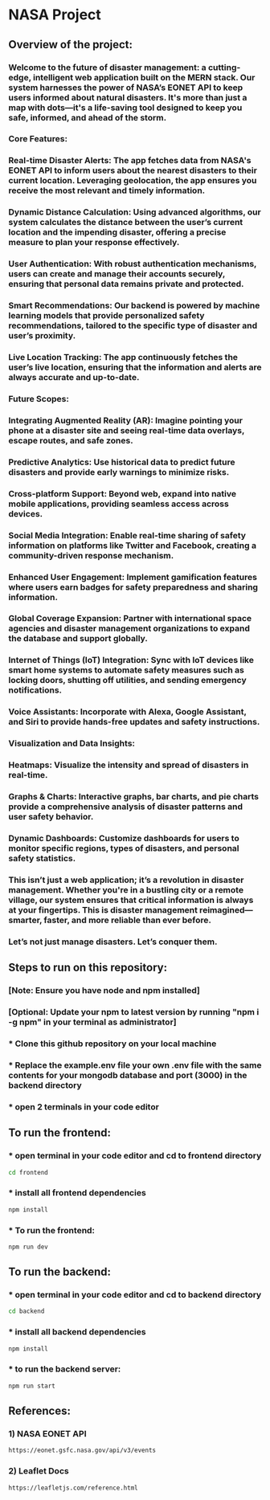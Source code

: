 # NASA Project

## Overview of the project:

### Welcome to the future of disaster management: a cutting-edge, intelligent web application built on the MERN stack. Our system harnesses the power of NASA’s EONET API to keep users informed about natural disasters. It's more than just a map with dots—it's a life-saving tool designed to keep you safe, informed, and ahead of the storm.

### Core Features:

### Real-time Disaster Alerts: The app fetches data from NASA's EONET API to inform users about the nearest disasters to their current location. Leveraging geolocation, the app ensures you receive the most relevant and timely information.

### Dynamic Distance Calculation: Using advanced algorithms, our system calculates the distance between the user’s current location and the impending disaster, offering a precise measure to plan your response effectively.

### User Authentication: With robust authentication mechanisms, users can create and manage their accounts securely, ensuring that personal data remains private and protected.

### Smart Recommendations: Our backend is powered by machine learning models that provide personalized safety recommendations, tailored to the specific type of disaster and user’s proximity.

### Live Location Tracking: The app continuously fetches the user’s live location, ensuring that the information and alerts are always accurate and up-to-date.

### Future Scopes:

### Integrating Augmented Reality (AR): Imagine pointing your phone at a disaster site and seeing real-time data overlays, escape routes, and safe zones.

### Predictive Analytics: Use historical data to predict future disasters and provide early warnings to minimize risks.

### Cross-platform Support: Beyond web, expand into native mobile applications, providing seamless access across devices.

### Social Media Integration: Enable real-time sharing of safety information on platforms like Twitter and Facebook, creating a community-driven response mechanism.

### Enhanced User Engagement: Implement gamification features where users earn badges for safety preparedness and sharing information.

### Global Coverage Expansion: Partner with international space agencies and disaster management organizations to expand the database and support globally.

### Internet of Things (IoT) Integration: Sync with IoT devices like smart home systems to automate safety measures such as locking doors, shutting off utilities, and sending emergency notifications.

### Voice Assistants: Incorporate with Alexa, Google Assistant, and Siri to provide hands-free updates and safety instructions.

### Visualization and Data Insights:

### Heatmaps: Visualize the intensity and spread of disasters in real-time.

### Graphs & Charts: Interactive graphs, bar charts, and pie charts provide a comprehensive analysis of disaster patterns and user safety behavior.

### Dynamic Dashboards: Customize dashboards for users to monitor specific regions, types of disasters, and personal safety statistics.

### This isn’t just a web application; it’s a revolution in disaster management. Whether you're in a bustling city or a remote village, our system ensures that critical information is always at your fingertips. This is disaster management reimagined—smarter, faster, and more reliable than ever before.

### Let’s not just manage disasters. Let’s conquer them.

## Steps to run on this repository:

### [Note: Ensure you have node and npm installed]

### [Optional: Update your npm to latest version by running "npm i -g npm" in your terminal as administrator]

### \* Clone this github repository on your local machine

### \* Replace the example.env file your own .env file with the same contents for your mongodb database and port (3000) in the backend directory

### \* open 2 terminals in your code editor

## To run the frontend:

### \* open terminal in your code editor and cd to frontend directory

```bash
cd frontend
```

### \* install all frontend dependencies

```bash
npm install
```

### \* To run the frontend:

```bash
npm run dev
```

## To run the backend:

### \* open terminal in your code editor and cd to backend directory

```bash
cd backend
```

### \* install all backend dependencies

```bash
npm install
```

### \* to run the backend server:

```bash
npm run start
```

## References:

### 1) NASA EONET API

```bash
https://eonet.gsfc.nasa.gov/api/v3/events
```

### 2) Leaflet Docs

```bash
https://leafletjs.com/reference.html
```
